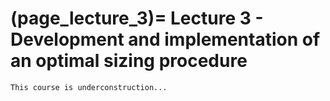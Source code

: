 (page_lecture_3)=
Lecture 3 - Development and implementation of an optimal sizing procedure
=======================

```{warning}
This course is underconstruction...
```